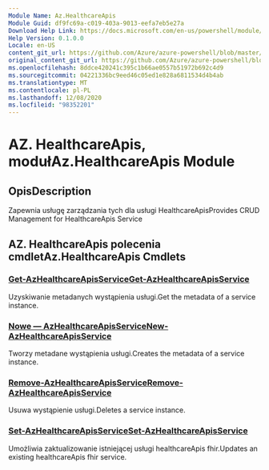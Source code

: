 ```yaml
---
Module Name: Az.HealthcareApis
Module Guid: df9fc69a-c019-403a-9013-eefa7eb5e27a
Download Help Link: https://docs.microsoft.com/en-us/powershell/module/az.healthcareapis
Help Version: 0.1.0.0
Locale: en-US
content_git_url: https://github.com/Azure/azure-powershell/blob/master/src/HealthcareApis/HealthcareApis/help/Az.HealthcareApis.md
original_content_git_url: https://github.com/Azure/azure-powershell/blob/master/src/HealthcareApis/HealthcareApis/help/Az.HealthcareApis.md
ms.openlocfilehash: 8ddce420241c395c1b66ae0557b51972b692c4d9
ms.sourcegitcommit: 04221336bc9eed46c05ed1e828a6811534d4b4ab
ms.translationtype: MT
ms.contentlocale: pl-PL
ms.lasthandoff: 12/08/2020
ms.locfileid: "98352201"
---
```

# <span data-ttu-id="c49d1-101">AZ. HealthcareApis, moduł</span><span class="sxs-lookup"><span data-stu-id="c49d1-101">Az.HealthcareApis Module</span></span>
## <span data-ttu-id="c49d1-102">Opis</span><span class="sxs-lookup"><span data-stu-id="c49d1-102">Description</span></span>
<span data-ttu-id="c49d1-103">Zapewnia usługę zarządzania tych dla usługi HealthcareApis</span><span class="sxs-lookup"><span data-stu-id="c49d1-103">Provides CRUD Management for HealthcareApis Service</span></span>

## <span data-ttu-id="c49d1-104">AZ. HealthcareApis polecenia cmdlet</span><span class="sxs-lookup"><span data-stu-id="c49d1-104">Az.HealthcareApis Cmdlets</span></span>
### [<span data-ttu-id="c49d1-105">Get-AzHealthcareApisService</span><span class="sxs-lookup"><span data-stu-id="c49d1-105">Get-AzHealthcareApisService</span></span>](Get-AzHealthcareApisService.md)
<span data-ttu-id="c49d1-106">Uzyskiwanie metadanych wystąpienia usługi.</span><span class="sxs-lookup"><span data-stu-id="c49d1-106">Get the metadata of a service instance.</span></span>

### [<span data-ttu-id="c49d1-107">Nowe — AzHealthcareApisService</span><span class="sxs-lookup"><span data-stu-id="c49d1-107">New-AzHealthcareApisService</span></span>](New-AzHealthcareApisService.md)
<span data-ttu-id="c49d1-108">Tworzy metadane wystąpienia usługi.</span><span class="sxs-lookup"><span data-stu-id="c49d1-108">Creates the metadata of a service instance.</span></span>

### [<span data-ttu-id="c49d1-109">Remove-AzHealthcareApisService</span><span class="sxs-lookup"><span data-stu-id="c49d1-109">Remove-AzHealthcareApisService</span></span>](Remove-AzHealthcareApisService.md)
<span data-ttu-id="c49d1-110">Usuwa wystąpienie usługi.</span><span class="sxs-lookup"><span data-stu-id="c49d1-110">Deletes a service instance.</span></span>

### [<span data-ttu-id="c49d1-111">Set-AzHealthcareApisService</span><span class="sxs-lookup"><span data-stu-id="c49d1-111">Set-AzHealthcareApisService</span></span>](Set-AzHealthcareApisService.md)
<span data-ttu-id="c49d1-112">Umożliwia zaktualizowanie istniejącej usługi healthcareApis fhir.</span><span class="sxs-lookup"><span data-stu-id="c49d1-112">Updates an existing healthcareApis fhir service.</span></span>

